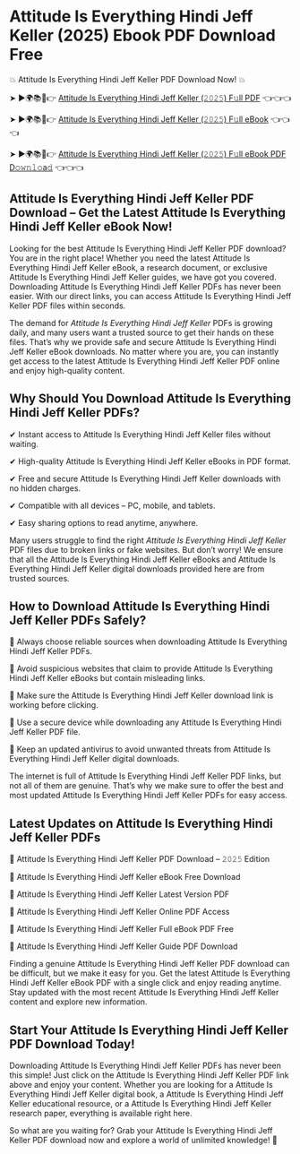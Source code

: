 # Attitude Is Everything Hindi Jeff Keller (2025) Ebook PDF Download Free

💥 Attitude Is Everything Hindi Jeff Keller PDF Download Now! 💥

➤ ►🌍📚📱👉 [Attitude Is Everything Hindi Jeff Keller (𝟸𝟶𝟸𝟻) F𝚞ll PDF](https://getpdf.xyz/attitude-is-everything-hindi-jeff-keller) 👈👈👈


➤ ►🌍📚📱👉 [Attitude Is Everything Hindi Jeff Keller (𝟸𝟶𝟸𝟻) F𝚞ll eBook](https://getpdf.xyz/attitude-is-everything-hindi-jeff-keller) 👈👈👈


➤ ►🌍📚📱👉 [Attitude Is Everything Hindi Jeff Keller (𝟸𝟶𝟸𝟻) F𝚞ll eBook PDF D𝚘𝚠𝚗𝚕𝚘a𝚍](https://getpdf.xyz/attitude-is-everything-hindi-jeff-keller) 👈👈👈


## Attitude Is Everything Hindi Jeff Keller PDF Download – Get the Latest Attitude Is Everything Hindi Jeff Keller eBook Now!

Looking for the best Attitude Is Everything Hindi Jeff Keller PDF download? You are in the right place! Whether you need the latest Attitude Is Everything Hindi Jeff Keller eBook, a research document, or exclusive Attitude Is Everything Hindi Jeff Keller guides, we have got you covered. Downloading Attitude Is Everything Hindi Jeff Keller PDFs has never been easier. With our direct links, you can access Attitude Is Everything Hindi Jeff Keller PDF files within seconds.

The demand for *Attitude Is Everything Hindi Jeff Keller* PDFs is growing daily, and many users want a trusted source to get their hands on these files. That’s why we provide safe and secure Attitude Is Everything Hindi Jeff Keller eBook downloads. No matter where you are, you can instantly get access to the latest Attitude Is Everything Hindi Jeff Keller PDF online and enjoy high-quality content.

## Why Should You Download Attitude Is Everything Hindi Jeff Keller PDFs?

✔ Instant access to Attitude Is Everything Hindi Jeff Keller files without waiting.

✔ High-quality Attitude Is Everything Hindi Jeff Keller eBooks in PDF format.

✔ Free and secure Attitude Is Everything Hindi Jeff Keller downloads with no hidden charges.

✔ Compatible with all devices – PC, mobile, and tablets.

✔ Easy sharing options to read anytime, anywhere.

Many users struggle to find the right *Attitude Is Everything Hindi Jeff Keller* PDF files due to broken links or fake websites. But don’t worry! We ensure that all the Attitude Is Everything Hindi Jeff Keller eBooks and Attitude Is Everything Hindi Jeff Keller digital downloads provided here are from trusted sources.

## How to Download Attitude Is Everything Hindi Jeff Keller PDFs Safely?

📌 Always choose reliable sources when downloading Attitude Is Everything Hindi Jeff Keller PDFs.

📌 Avoid suspicious websites that claim to provide Attitude Is Everything Hindi Jeff Keller eBooks but contain misleading links.

📌 Make sure the Attitude Is Everything Hindi Jeff Keller download link is working before clicking.

📌 Use a secure device while downloading any Attitude Is Everything Hindi Jeff Keller PDF file.

📌 Keep an updated antivirus to avoid unwanted threats from Attitude Is Everything Hindi Jeff Keller digital downloads.

The internet is full of Attitude Is Everything Hindi Jeff Keller PDF links, but not all of them are genuine. That’s why we make sure to offer the best and most updated Attitude Is Everything Hindi Jeff Keller PDFs for easy access.

## Latest Updates on Attitude Is Everything Hindi Jeff Keller PDFs

🔹 Attitude Is Everything Hindi Jeff Keller PDF Download – 𝟸𝟶𝟸𝟻 Edition

🔹 Attitude Is Everything Hindi Jeff Keller eBook Free Download

🔹 Attitude Is Everything Hindi Jeff Keller Latest Version PDF

🔹 Attitude Is Everything Hindi Jeff Keller Online PDF Access

🔹 Attitude Is Everything Hindi Jeff Keller Full eBook PDF Free

🔹 Attitude Is Everything Hindi Jeff Keller Guide PDF Download

Finding a genuine Attitude Is Everything Hindi Jeff Keller PDF download can be difficult, but we make it easy for you. Get the latest Attitude Is Everything Hindi Jeff Keller eBook PDF with a single click and enjoy reading anytime. Stay updated with the most recent Attitude Is Everything Hindi Jeff Keller content and explore new information.

## Start Your Attitude Is Everything Hindi Jeff Keller PDF Download Today!

Downloading Attitude Is Everything Hindi Jeff Keller PDFs has never been this simple! Just click on the Attitude Is Everything Hindi Jeff Keller PDF link above and enjoy your content. Whether you are looking for a Attitude Is Everything Hindi Jeff Keller digital book, a Attitude Is Everything Hindi Jeff Keller educational resource, or a Attitude Is Everything Hindi Jeff Keller research paper, everything is available right here.

So what are you waiting for? Grab your Attitude Is Everything Hindi Jeff Keller PDF download now and explore a world of unlimited knowledge! 🚀